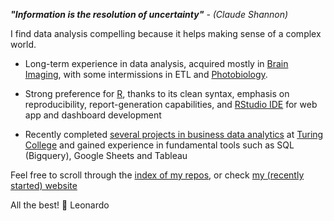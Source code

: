 <!--
**leonardocerliani/leonardocerliani** is a ✨ _special_ ✨ repository because its `README.md` (this file) appears on your GitHub profile.

Here are some ideas to get you started:

- 🔭 I’m currently working on ...
- 🌱 I’m currently learning ...
- 👯 I’m looking to collaborate on ...
- 🤔 I’m looking for help with ...
- 💬 Ask me about ...
- 📫 How to reach me: ...
- 😄 Pronouns: ...
- ⚡ Fun fact: ...
-->

_**"Information is the resolution of uncertainty"** - (Claude Shannon)_

I find data analysis compelling because it helps making sense of a complex world.

- Long-term experience in data analysis, acquired mostly in [Brain Imaging](https://scholar.google.com/citations?user=Yo8tYMMAAAAJ&hl=en), with some intermissions in ETL and [Photobiology](https://github.com/leonardocerliani/spectramap). 

- Strong preference for [R](https://www.r-project.org/), thanks to its clean syntax, emphasis on reproducibility, report-generation capabilities, and [RStudio IDE](https://www.rstudio.com/products/shiny/) for web app and dashboard development

- Recently completed [several projects in business data analytics](http://www.google.com) at [Turing College](https://www.turingcollege.com/) and gained experience in fundamental tools such as SQL (Bigquery), Google Sheets and Tableau

Feel free to scroll through the [index of my repos](https://github.com/leonardocerliani/INDEX_all_repos/blob/main/README.md), or check [my (recently started) website](https://leonardoc.netlify.app/)

All the best! 🤗 Leonardo
